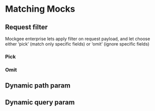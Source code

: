 # Matching Mocks


## Request filter

Mockgee enterprise lets apply filter on request payload, and let choose either ‘pick’ (match only specific fields) or ‘omit’ (ignore specific fields)

### Pick

### Omit



## Dynamic path param


## Dynamic query param